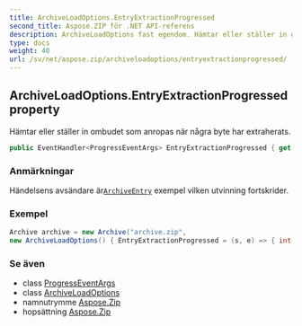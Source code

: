 ```yaml
---
title: ArchiveLoadOptions.EntryExtractionProgressed
second_title: Aspose.ZIP för .NET API-referens
description: ArchiveLoadOptions fast egendom. Hämtar eller ställer in ombudet som anropas när några byte har extraherats.
type: docs
weight: 40
url: /sv/net/aspose.zip/archiveloadoptions/entryextractionprogressed/
---
```

## ArchiveLoadOptions.EntryExtractionProgressed property

Hämtar eller ställer in ombudet som anropas när några byte har extraherats.

```csharp
public EventHandler<ProgressEventArgs> EntryExtractionProgressed { get; set; }
```

### Anmärkningar

Händelsens avsändare är[`ArchiveEntry`](../../archiveentry/) exempel vilken utvinning fortskrider.

### Exempel

```csharp
Archive archive = new Archive("archive.zip", 
new ArchiveLoadOptions() { EntryExtractionProgressed = (s, e) => { int percent = (int)((100 * e.ProceededBytes) / ((ArchiveEntry)s).UncompressedSize); } })                 
```

### Se även

* class [ProgressEventArgs](../../progresseventargs/)
* class [ArchiveLoadOptions](../)
* namnutrymme [Aspose.Zip](../../archiveloadoptions/)
* hopsättning [Aspose.Zip](../../../)


